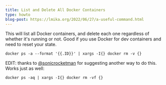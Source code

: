 ```yaml
---
title: List and Delete All Docker Containers
type: howto
blog-post: https://lmika.org/2022/06/27/a-useful-command.html
---
```


This will list all Docker containers, and delete each one regardless of whether it's running or not. Good if you use Docker for dev containers and need to reset your state.

```
docker ps -a --format '{{.ID}}' | xargs -I{} docker rm -v {}
```

EDIT: thanks to [@sonicrocketman](https://micro.blog/sonicrocketman) for suggesting another way to do this.  Works just as well:

```
docker ps -aq | xargs -I{} docker rm -vf {}
```